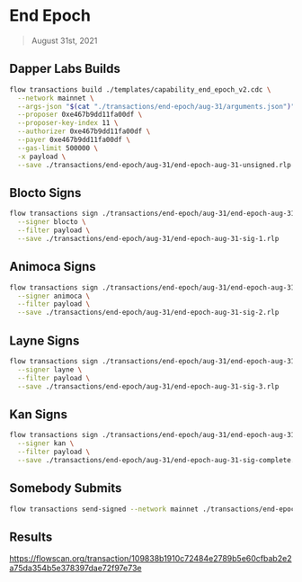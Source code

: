 # End Epoch
> August 31st, 2021

## Dapper Labs Builds

```sh
flow transactions build ./templates/capability_end_epoch_v2.cdc \
  --network mainnet \
  --args-json "$(cat "./transactions/end-epoch/aug-31/arguments.json")" \
  --proposer 0xe467b9dd11fa00df \
  --proposer-key-index 11 \
  --authorizer 0xe467b9dd11fa00df \
  --payer 0xe467b9dd11fa00df \
  --gas-limit 500000 \
  -x payload \
  --save ./transactions/end-epoch/aug-31/end-epoch-aug-31-unsigned.rlp
```

## Blocto Signs

```sh
flow transactions sign ./transactions/end-epoch/aug-31/end-epoch-aug-31-unsigned.rlp \
  --signer blocto \
  --filter payload \
  --save ./transactions/end-epoch/aug-31/end-epoch-aug-31-sig-1.rlp
```

## Animoca Signs

```sh
flow transactions sign ./transactions/end-epoch/aug-31/end-epoch-aug-31-sig-1.rlp \
  --signer animoca \
  --filter payload \
  --save ./transactions/end-epoch/aug-31/end-epoch-aug-31-sig-2.rlp
```

## Layne Signs

```sh
flow transactions sign ./transactions/end-epoch/aug-31/end-epoch-aug-31-sig-2.rlp \
  --signer layne \
  --filter payload \
  --save ./transactions/end-epoch/aug-31/end-epoch-aug-31-sig-3.rlp
```

## Kan Signs

```sh
flow transactions sign ./transactions/end-epoch/aug-31/end-epoch-aug-31-sig-3.rlp \
  --signer kan \
  --filter payload \
  --save ./transactions/end-epoch/aug-31/end-epoch-aug-31-sig-complete.rlp
```

## Somebody Submits

```sh
flow transactions send-signed --network mainnet ./transactions/end-epoch/aug-31/end-epoch-aug-31-sig-complete.rlp
```

## Results

https://flowscan.org/transaction/109838b1910c72484e2789b5e60cfbab2e2a75da354b5e378397dae72f97e73e
